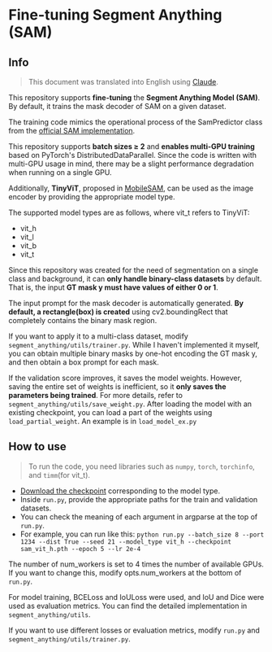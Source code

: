 # Fine-tuning Segment Anything (SAM)

## Info

> This document was translated into English using [Claude](https://claude.ai/). 

This repository supports **fine-tuning** the **Segment Anything Model (SAM)**. By default, it trains the mask decoder of SAM on a given dataset. 

The training code mimics the operational process of the SamPredictor class from the [official SAM implementation](https://github.com/facebookresearch/segment-anything/blob/main/segment_anything/predictor.py). 

This repository supports **batch sizes $\ge$ 2** and **enables multi-GPU training** based on PyTorch's DistributedDataParallel. Since the code is written with multi-GPU usage in mind, there may be a slight performance degradation when running on a single GPU. 

Additionally, **TinyViT**, proposed in [MobileSAM](https://github.com/ChaoningZhang/MobileSAM), can be used as the image encoder by providing the appropriate model type. 

The supported model types are as follows, where vit_t refers to TinyViT:
- vit_h
- vit_l
- vit_b
- vit_t

Since this repository was created for the need of segmentation on a single class and background, it can **only handle binary-class datasets** by default. That is, the input **GT mask y must have values of either 0 or 1**.

The input prompt for the mask decoder is automatically generated. **By default, a rectangle(box) is created** using cv2.boundingRect that completely contains the binary mask region. 

If you want to apply it to a multi-class dataset, modify ```segment_anything/utils/trainer.py```. While I haven't implemented it myself, you can obtain multiple binary masks by one-hot encoding the GT mask y, and then obtain a box prompt for each mask. 

If the validation score improves, it saves the model weights. However, saving the entire set of weights is inefficient, so it **only saves the parameters being trained**. For more details, refer to ```segment_anything/utils/save_weight.py```. After loading the model with an existing checkpoint, you can load a part of the weights using ```load_partial_weight```. An example is in ```load_model_ex.py```

## How to use 

> To run the code, you need libraries such as ```numpy```, ```torch```, ```torchinfo```, and ```timm```(for vit_t).

- [Download the checkpoint](https://github.com/facebookresearch/segment-anything?tab=readme-ov-file#model-checkpoints) corresponding to the model type. 
- Inside ```run.py```, provide the appropriate paths for the train and validation datasets. 
- You can check the meaning of each argument in argparse at the top of ```run.py```. 
- For example, you can run like this: ```python run.py --batch_size 8 --port 1234 --dist True --seed 21 --model_type vit_h --checkpoint sam_vit_h.pth --epoch 5 --lr 2e-4```

The number of num_workers is set to 4 times the number of available GPUs. If you want to change this, modify opts.num_workers at the bottom of ```run.py```.

For model training, BCELoss and IoULoss were used, and IoU and Dice were used as evaluation metrics. You can find the detailed implementation in ```segment_anything/utils```. 

If you want to use different losses or evaluation metrics, modify ```run.py``` and ```segment_anything/utils/trainer.py```.
